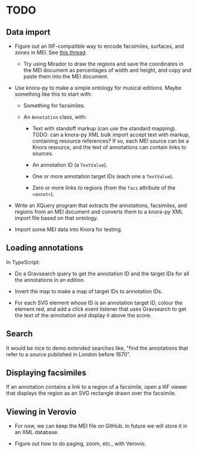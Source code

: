 # TODO

## Data import

- Figure out an IIIF-compatible way to encode facsimiles, surfaces,
  and zones in MEI. See [this
  thread](https://lists.uni-paderborn.de/pipermail/mei-l/2016/001839.html).

  - Try using Mirador to draw the regions and save the coordinates in
    the MEI document as percentages of width and height, and copy and
    paste them into the MEI document.

- Use knora-py to make a simple ontology for musical
  editions. Maybe something like this to start with:
  
  - Something for facsimiles.
	
  - An `Annotation` class, with:
  
    - Text with standoff markup (can use the standard mapping). TODO:
      can a knora-py XML bulk import accept text with markup,
      containing resource references? If so, each MEI source can be a
      Knora resource, and the text of annotations can contain links to
      sources.
  
    - An annotation ID (a `TextValue`).
  
    - One or more annotation target IDs (each one a `TextValue`).
	
	- Zero or more links to regions (from the `facs` attribute of the
      `<annot>`).

- Write an XQuery program that extracts the annotations, facsimiles,
  and regions from an MEI document and converts them to a knora-py XML
  import file based on that ontology.

- Import some MEI data into Knora for testing.

## Loading annotations

In TypeScript:

- Do a Gravsearch query to get the annotation ID and the target IDs
  for all the annotations in an edition.
  
- Invert the map to make a map of target IDs to annotation IDs.

- For each SVG element whose ID is an annotation target ID, colour the
  element red, and add a click event listener that uses Gravsearch to
  get the text of the annotation and display it above the score.

## Search

It would be nice to demo extended searches like, "find the annotations
that refer to a source published in London before 1870".

## Displaying facsimiles

If an annotation contains a link to a region of a facsimile, open a
IIIF viewer that displays the region as an SVG rectangle drawn over
the facsimile.

## Viewing in Verovio

- For now, we can keep the MEI file on GitHub. In future we will store
  it in an XML database.

- Figure out how to do paging, zoom, etc., with Verovio.
